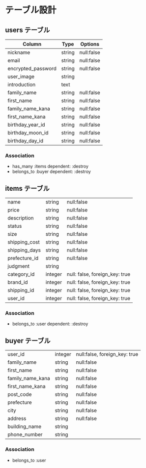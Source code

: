 # テーブル設計

## users テーブル

| Column             | Type   | Options    |
| ------------------ | ------ | -----------|
| nickname           | string | null:false | 
| email              | string | null:false | 
| encrypted_password | string | null:false | 
| user_image         | string |            | 
| introduction       | text   |            | 
| family_name        | string | null:false | 
| first_name         | string | null:false | 
| family_name_kana   | string | null:false | 
| first_name_kana    | string | null:false | 
| birthday_year_id   | string | null:false | 
| birthday_moon_id   | string | null:false | 
| birthday_day_id    | string | null:false | 

### Association

- has_many :items dependent: :destroy
- belongs_to :buyer dependent: :destroy

## items テーブル

|               |         |                                | 
| ------------- | ------- | ------------------------------ | 
| name          | string  | null:false                     | 
| price         | string  | null:false                     | 
| description   | string  | null:false                     | 
| status        | string  | null:false                     | 
| size          | string  | null:false                     | 
| shipping_cost | string  | null:false                     | 
| shipping_days | string  | null:false                     | 
| prefecture_id | string  | null:false                     | 
| judgment      | string  |                                | 
| category_id   | integer | null: false, foreign_key: true | 
| brand_id      | integer | null: false, foreign_key: true | 
| shipping_id   | integer | null: false, foreign_key: true | 
| user_id       | integer | null: false, foreign_key: true | 

### Association

- belongs_to :user dependent: :destroy

## buyer テーブル

|                  |         |                               | 
| ---------------- | ------- | ----------------------------- | 
| user_id          | integer | null:false, foreign_key: true | 
| family_name      | string  | null:false                    | 
| first_name       | string  | null:false                    | 
| family_name_kana | string  | null:false                    | 
| first_name_kana  | string  | null:false                    | 
| post_code        | string  | null:false                    | 
| prefecture       | string  | null:false                    | 
| city             | string  | null:false                    | 
| address          | string  | null:false                    | 
| building_name     | string  |                               | 
| phone_number     | string  |                               | 

### Association

- belongs_to :user